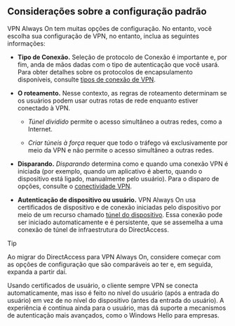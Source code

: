 ## <a name="standard-configuration-considerations"></a>Considerações sobre a configuração padrão

VPN Always On tem muitas opções de configuração. No entanto, você escolha sua configuração de VPN, no entanto, inclua as seguintes informações:

-   **Tipo de Conexão.** Seleção de protocolo de Conexão é importante e, por fim, anda de mãos dadas com o tipo de autenticação que você usará. Para obter detalhes sobre os protocolos de encapsulamento disponíveis, consulte [tipos de conexão de VPN](https://docs.microsoft.com/windows/access-protection/vpn/vpn-connection-type).

-   **O roteamento.** Nesse contexto, as regras de roteamento determinam se os usuários podem usar outras rotas de rede enquanto estiver conectado à VPN.

    -   _Túnel dividido_ permite o acesso simultâneo a outras redes, como a Internet.

    -   _Criar túneis à força_ requer que todo o tráfego vá exclusivamente por meio da VPN e não permite o acesso simultâneo a outras redes.

-   **Disparando.** _Disparando_ determina como e quando uma conexão VPN é iniciada (por exemplo, quando um aplicativo é aberto, quando o dispositivo está ligado, manualmente pelo usuário). Para o disparo de opções, consulte o [conectividade VPN](#vpn-connectivity).

-   **Autenticação de dispositivo ou usuário.** VPN Always On usa certificados de dispositivo e de conexão iniciadas pelo dispositivo por meio de um recurso chamado [túnel do dispositivo](https://docs.microsoft.com/windows-server/remote/remote-access/vpn/vpn-device-tunnel-config). Essa conexão pode ser iniciado automaticamente e é persistente, que se assemelha a uma conexão de túnel de infraestrutura do DirectAccess.

>[!TIP]
>Ao migrar do DirectAccess para VPN Always On, considere começar com as opções de configuração que são comparáveis ao ter e, em seguida, expanda a partir daí.

Usando certificados de usuário, o cliente sempre VPN se conecta automaticamente, mas isso é feito no nível do usuário (após a entrada do usuário) em vez de no nível do dispositivo (antes da entrada do usuário). A experiência é contínua ainda para o usuário, mas dá suporte a mecanismos de autenticação mais avançados, como o Windows Hello para empresas.